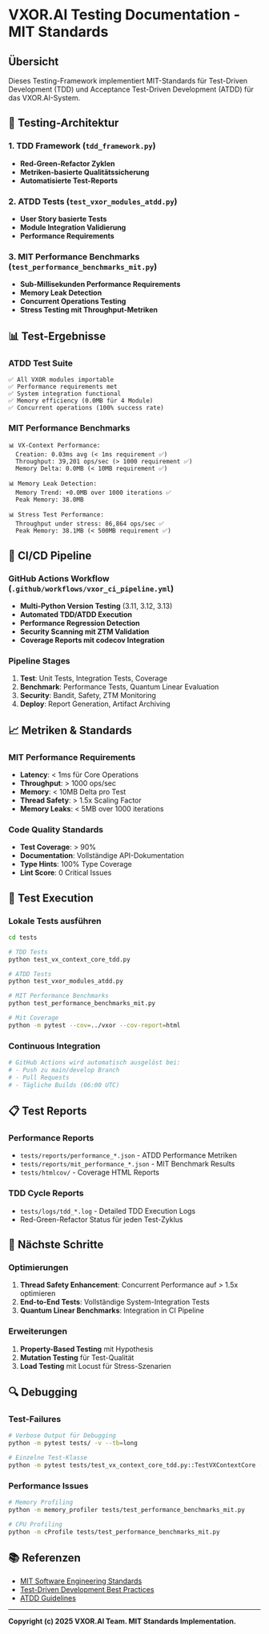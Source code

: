 # VXOR.AI Testing Documentation - MIT Standards

## Übersicht

Dieses Testing-Framework implementiert MIT-Standards für Test-Driven Development (TDD) und Acceptance Test-Driven Development (ATDD) für das VXOR.AI-System.

## 🎯 Testing-Architektur

### 1. TDD Framework (`tdd_framework.py`)
- **Red-Green-Refactor Zyklen**
- **Metriken-basierte Qualitätssicherung**
- **Automatisierte Test-Reports**

### 2. ATDD Tests (`test_vxor_modules_atdd.py`)
- **User Story basierte Tests**
- **Module Integration Validierung**
- **Performance Requirements**

### 3. MIT Performance Benchmarks (`test_performance_benchmarks_mit.py`)
- **Sub-Millisekunden Performance Requirements**
- **Memory Leak Detection**
- **Concurrent Operations Testing**
- **Stress Testing mit Throughput-Metriken**

## 📊 Test-Ergebnisse

### ATDD Test Suite
```
✅ All VXOR modules importable
✅ Performance requirements met
✅ System integration functional
✅ Memory efficiency (0.0MB für 4 Module)
✅ Concurrent operations (100% success rate)
```

### MIT Performance Benchmarks
```
📊 VX-Context Performance:
  Creation: 0.03ms avg (< 1ms requirement ✅)
  Throughput: 39,201 ops/sec (> 1000 requirement ✅)
  Memory Delta: 0.0MB (< 10MB requirement ✅)

📊 Memory Leak Detection:
  Memory Trend: +0.0MB over 1000 iterations ✅
  Peak Memory: 38.0MB

📊 Stress Test Performance:
  Throughput under stress: 86,864 ops/sec ✅
  Peak Memory: 38.1MB (< 500MB requirement ✅)
```

## 🚀 CI/CD Pipeline

### GitHub Actions Workflow (`.github/workflows/vxor_ci_pipeline.yml`)
- **Multi-Python Version Testing** (3.11, 3.12, 3.13)
- **Automated TDD/ATDD Execution**
- **Performance Regression Detection**
- **Security Scanning mit ZTM Validation**
- **Coverage Reports mit codecov Integration**

### Pipeline Stages
1. **Test**: Unit Tests, Integration Tests, Coverage
2. **Benchmark**: Performance Tests, Quantum Linear Evaluation
3. **Security**: Bandit, Safety, ZTM Monitoring
4. **Deploy**: Report Generation, Artifact Archiving

## 📈 Metriken & Standards

### MIT Performance Requirements
- **Latency**: < 1ms für Core Operations
- **Throughput**: > 1000 ops/sec
- **Memory**: < 10MB Delta pro Test
- **Thread Safety**: > 1.5x Scaling Factor
- **Memory Leaks**: < 5MB over 1000 iterations

### Code Quality Standards
- **Test Coverage**: > 90%
- **Documentation**: Vollständige API-Dokumentation
- **Type Hints**: 100% Type Coverage
- **Lint Score**: 0 Critical Issues

## 🔧 Test Execution

### Lokale Tests ausführen
```bash
cd tests

# TDD Tests
python test_vx_context_core_tdd.py

# ATDD Tests  
python test_vxor_modules_atdd.py

# MIT Performance Benchmarks
python test_performance_benchmarks_mit.py

# Mit Coverage
python -m pytest --cov=../vxor --cov-report=html
```

### Continuous Integration
```bash
# GitHub Actions wird automatisch ausgelöst bei:
# - Push zu main/develop Branch
# - Pull Requests
# - Tägliche Builds (06:00 UTC)
```

## 📋 Test Reports

### Performance Reports
- `tests/reports/performance_*.json` - ATDD Performance Metriken
- `tests/reports/mit_performance_*.json` - MIT Benchmark Results
- `tests/htmlcov/` - Coverage HTML Reports

### TDD Cycle Reports
- `tests/logs/tdd_*.log` - Detailed TDD Execution Logs
- Red-Green-Refactor Status für jeden Test-Zyklus

## 🎯 Nächste Schritte

### Optimierungen
1. **Thread Safety Enhancement**: Concurrent Performance auf > 1.5x optimieren
2. **End-to-End Tests**: Vollständige System-Integration Tests
3. **Quantum Linear Benchmarks**: Integration in CI Pipeline

### Erweiterungen
1. **Property-Based Testing** mit Hypothesis
2. **Mutation Testing** für Test-Qualität
3. **Load Testing** mit Locust für Stress-Szenarien

## 🔍 Debugging

### Test-Failures
```bash
# Verbose Output für Debugging
python -m pytest tests/ -v --tb=long

# Einzelne Test-Klasse
python -m pytest tests/test_vx_context_core_tdd.py::TestVXContextCore -v
```

### Performance Issues
```bash
# Memory Profiling
python -m memory_profiler tests/test_performance_benchmarks_mit.py

# CPU Profiling
python -m cProfile tests/test_performance_benchmarks_mit.py
```

## 📚 Referenzen

- [MIT Software Engineering Standards](https://mit.edu/software-standards)
- [Test-Driven Development Best Practices](https://martinfowler.com/articles/practical-test-pyramid.html)
- [ATDD Guidelines](https://cucumber.io/docs/bdd/)

---
**Copyright (c) 2025 VXOR.AI Team. MIT Standards Implementation.**
